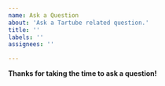 ```yaml
---
name: Ask a Question
about: 'Ask a Tartube related question.'
title: ''
labels: ''
assignees: ''

---
```

**Thanks for taking the time to ask a question!**

